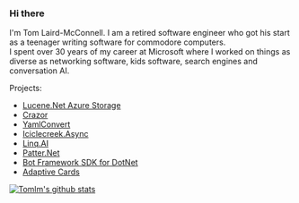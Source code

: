 ### Hi there 
I'm Tom Laird-McConnell. I am a retired software engineer who got his start as a teenager writing software for commodore computers.  
I spent over 30 years of my career at Microsoft where I worked on things as diverse as networking software, kids software, search engines and conversation AI.

Projects:
* [Lucene.Net Azure Storage](https://github.com/tomlm/Lucene.Net.Store.Azure)
* [Crazor](https://github.com/microsoft/crazor)
* [YamlConvert](https://github.com/tomlm/YamlConvert)
* [Iciclecreek.Async](https://github.com/tomlm/Iciclecreek.Async)
* [Linq.AI](https://github.com/tomlm/Linq.AI)
* [Patter.Net](https://github.com/tomlm/Patter.Net)
* [Bot Framework SDK for DotNet](https://github.com/microsoft/botbuilder-dotnet/)
* [Adaptive Cards](https://github.com/microsoft/adaptivecards)

[![Tomlm's github stats](https://github-readme-stats.vercel.app/api?username=tomlm&theme=dark)](https://github.com/tomlm/github-readme-stats)

